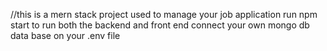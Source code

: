 //this is a mern stack project used to manage your job application
run npm start to run both the backend and front end
connect your own mongo db data base on your .env file
